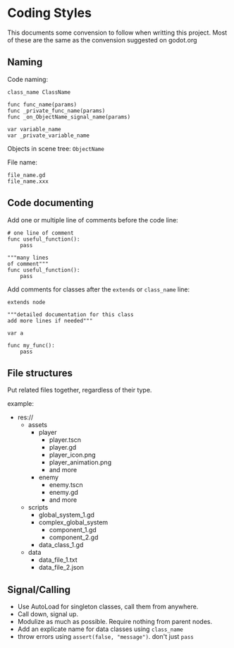 # Coding Styles

This documents some convension to follow when writting this project.
Most of these are the same as the convension suggested on godot.org

## Naming

Code naming:
```
class_name ClassName

func func_name(params)
func _private_func_name(params)
func _on_ObjectName_signal_name(params)

var variable_name
var _private_variable_name
```

Objects in scene tree:
`ObjectName`

File name:
```
file_name.gd
file_name.xxx
```

## Code documenting
Add one or multiple line of comments before the code line:
```
# one line of comment
func useful_function():
    pass

"""many lines
of comment"""
func useful_function():
    pass
```

Add comments for classes after the `extends` or `class_name` line:
```
extends node

"""detailed documentation for this class
add more lines if needed"""

var a

func my_func():
    pass
```


## File structures
Put related files together, regardless of their type.

example:
- res://
    - assets
        - player
            - player.tscn
            - player.gd
            - player_icon.png
            - player_animation.png
            - and more
        - enemy
            - enemy.tscn
            - enemy.gd
            - and more
    - scripts
        - global_system_1.gd
        - complex_global_system
            - component_1.gd
            - component_2.gd
        - data_class_1.gd
    - data
        - data_file_1.txt
        - data_file_2.json


## Signal/Calling

- Use AutoLoad for singleton classes, call them from anywhere.
- Call down, signal up.
- Modulize as much as possible. Require nothing from parent nodes.
- Add an explicate name for data classes using `class_name`
- throw errors using `assert(false, "message")`. don't just `pass`
